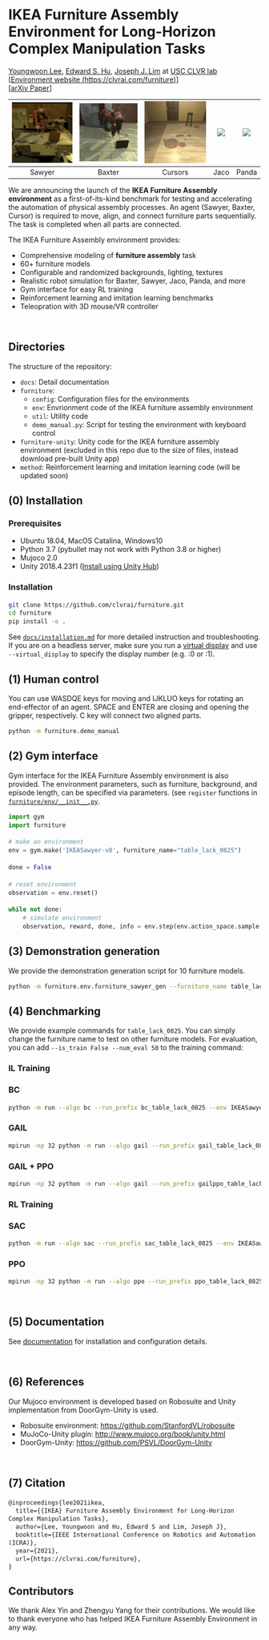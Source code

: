 # IKEA Furniture Assembly Environment for Long-Horizon Complex Manipulation Tasks

[Youngwoon Lee](https://youngwoon.github.io), [Edward S. Hu](https://www.edwardshu.com), [Joseph J. Lim](https://clvrai.com) at [USC CLVR lab](https://clvrai.com)<br/>
[[Environment website (https://clvrai.com/furniture)](https://clvrai.com/furniture)]<br/>
[[arXiv Paper](https://arxiv.org/abs/1911.07246)]

|![](docs/img/agents/video_sawyer_swivel_chair.gif)|![](docs/img/agents/video_baxter_chair.gif)|![](docs/img/agents/video_cursor_round_table.gif)|![](docs/img/agents/video_jaco_tvunit.gif)|![](docs/img/agents/video_panda_table.gif)|
| :---: | :---: | :---: |:---: |:---: |
| Sawyer | Baxter | Cursors | Jaco | Panda |


We are announcing the launch of the **IKEA Furniture Assembly environment** as a first-of-its-kind benchmark for testing and accelerating the automation of physical assembly processes.
An agent (Sawyer, Baxter, Cursor) is required to move, align, and connect furniture parts sequentially.
The task is completed when all parts are connected.


The IKEA Furniture Assembly environment provides:
- Comprehensive modeling of **furniture assembly** task
- 60+ furniture models
- Configurable and randomized backgrounds, lighting, textures
- Realistic robot simulation for Baxter, Sawyer, Jaco, Panda, and more
- Gym interface for easy RL training
- Reinforcement learning and imitation learning benchmarks
- Teleopration with 3D mouse/VR controller

<br>

## Directories
The structure of the repository:
- `docs`: Detail documentation
- `furniture`:
  - `config`: Configuration files for the environments
  - `env`: Envrionment code of the IKEA furniture assembly environment
  - `util`: Utility code
  - `demo_manual.py`: Script for testing the environment with keyboard control
- `furniture-unity`: Unity code for the IKEA furniture assembly environment (excluded in this repo due to the size of files, instead download pre-built Unity app)
- `method`: Reinforcement learning and imitation learning code (will be updated soon)

## (0) Installation

### Prerequisites
- Ubuntu 18.04, MacOS Catalina, Windows10
- Python 3.7 (pybullet may not work with Python 3.8 or higher)
- Mujoco 2.0
- Unity 2018.4.23f1 ([Install using Unity Hub](https://unity3d.com/get-unity/download))

### Installation
```bash
git clone https://github.com/clvrai/furniture.git
cd furniture
pip install -e .
```

See [`docs/installation.md`](docs/installation.md) for more detailed instruction and troubleshooting.<br/>
If you are on a headless server, make sure you run a [virtual display](docs/installation.md#virtual-display-on-headless-machines) and use `--virtual_display` to specify the display number (e.g. :0 or :1).


## (1) Human control
You can use WASDQE keys for moving and IJKLUO keys for rotating an end-effector of an agent. SPACE and ENTER are closing and opening the gripper, respectively. C key will connect two aligned parts.

```bash
python -m furniture.demo_manual
```

## (2) Gym interface
Gym interface for the IKEA Furniture Assembly environment is also provided. The environment parameters, such as furniture, background, and episode length, can be specified via parameters. (see `register` functions in [`furniture/env/__init__.py`](furniture/env/__init__.py).
```py
import gym
import furniture

# make an environment
env = gym.make('IKEASawyer-v0', furniture_name="table_lack_0825")

done = False

# reset environment
observation = env.reset()

while not done:
    # simulate environment
    observation, reward, done, info = env.step(env.action_space.sample())
```

## (3) Demonstration generation
We provide the demonstration generation script for 10 furniture models.
``` bash
python -m furniture.env.furniture_sawyer_gen --furniture_name table_lack_0825 --start_count 0 --n_demos 100
```

## (4) Benchmarking

We provide example commands for `table_lack_0825`. You can simply change the furniture name to test on other furniture models.
For evaluation, you can add `--is_train False --num_eval 50` to the training command:

### IL Training

### BC
```bash
python -m run --algo bc --run_prefix bc_table_lack_0825 --env IKEASawyerDense-v0 --furniture_name table_lack_0825 --demo_path demos/Sawyer_table_lack_0825
```

### GAIL
```bash
mpirun -np 32 python -m run --algo gail --run_prefix gail_table_lack_0825 --env IKEASawyerDense-v0 --furniture_name table_lack_0825 --demo_path demos/Sawyer_table_lack_0825
```

### GAIL + PPO
```bash
mpirun -np 32 python -m run --algo gail --run_prefix gailppo_table_lack_0825 --env IKEASawyerDense-v0 --furniture_name table_lack_0825 --demo_path demos/Sawyer_table_lack_0825 --gail_env_reward 0.5
```

### RL Training

### SAC
```bash
python -m run --algo sac --run_prefix sac_table_lack_0825 --env IKEASawyerDense-v0 --furniture_name table_dockstra_0279
```

### PPO
```bash
mpirun -np 32 python -m run --algo ppo --run_prefix ppo_table_lack_0825 --env IKEASawyerDense-v0 --furniture_name table_dockstra_0279
```

<br>

## (5) Documentation
See [documentation](docs/readme.md) for installation and configuration details.

<br>

## (6) References
Our Mujoco environment is developed based on Robosuite and Unity implementation from DoorGym-Unity is used.

* Robosuite environment: https://github.com/StanfordVL/robosuite
* MuJoCo-Unity plugin: http://www.mujoco.org/book/unity.html
* DoorGym-Unity: https://github.com/PSVL/DoorGym-Unity

<br>

## (7) Citation
```
@inproceedings{lee2021ikea,
  title={{IKEA} Furniture Assembly Environment for Long-Horizon Complex Manipulation Tasks},
  author={Lee, Youngwoon and Hu, Edward S and Lim, Joseph J},
  booktitle={IEEE International Conference on Robotics and Automation (ICRA)},
  year={2021},
  url={https://clvrai.com/furniture},
}
```

## Contributors
We thank Alex Yin and Zhengyu Yang for their contributions. We would like to thank everyone who has helped IKEA Furniture Assembly Environment in any way.

